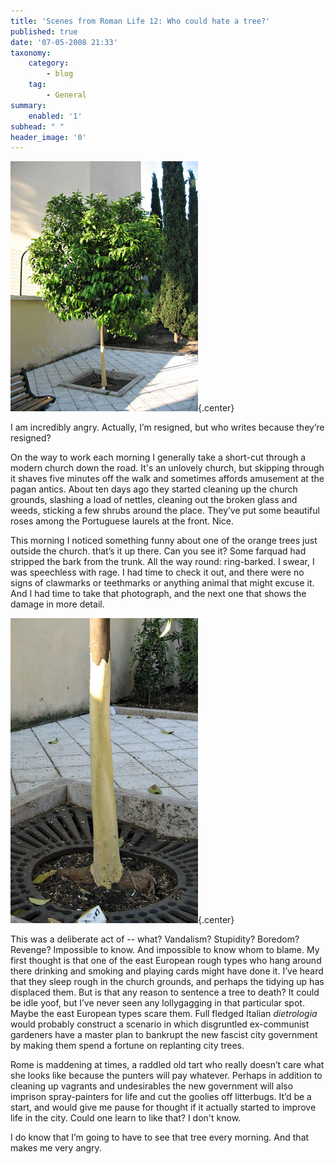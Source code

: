 ```yaml
---
title: 'Scenes from Roman Life 12: Who could hate a tree?'
published: true
date: '07-05-2008 21:33'
taxonomy:
    category:
        - blog
    tag:
        - General
summary:
    enabled: '1'
subhead: " "
header_image: '0'
---
```


![An orange tree ring barked by a vandal](orange-tree-1.jpg){.center}

I am incredibly angry. Actually, I’m resigned, but who writes because they’re resigned?

On the way to work each morning I generally take a short-cut through a modern church down the road. It's an unlovely church, but skipping through it shaves five minutes off the walk and sometimes affords amusement at the pagan antics. About ten days ago they started cleaning up the church grounds, slashing a load of nettles, cleaning out the broken glass and weeds, sticking a few shrubs around the place. They’ve put some beautiful roses among the Portuguese laurels at the front. Nice.

This morning I noticed something funny about one of the orange trees just outside the church. that’s it up there. Can you see it? Some farquad had stripped the bark from the trunk. All the way round: ring-barked. I swear, I was speechless with rage. I had time to check it out, and there were no signs of clawmarks or teethmarks or anything animal that might excuse it. And I had time to take that photograph, and the next one that shows the damage in more detail.

![The ring b arking in more detail](orange-tree-2.jpg){.center} 

This was a deliberate act of -- what? Vandalism? Stupidity? Boredom? Revenge? Impossible to know. And impossible to know whom to blame. My first thought is that one of the east European rough types who hang around there drinking and smoking and playing cards might have done it. I’ve heard that they sleep rough in the church grounds, and perhaps the tidying up has displaced them. But is that any reason to sentence a tree to death? It could be idle yoof, but I’ve never seen any lollygagging in that particular spot. Maybe the east European types scare them. Full fledged Italian *dietrologia* would probably construct a scenario in which disgruntled ex-communist gardeners have a master plan to bankrupt the new fascist city government by making them spend a fortune on replanting city trees.

Rome is maddening at times, a raddled old tart who really doesn’t care what she looks like because the punters will pay whatever. Perhaps in addition to cleaning up vagrants and undesirables the new government will also imprison spray-painters for life and cut the goolies off litterbugs. It’d be a start, and would give me pause for thought if it actually started to improve life in the city. Could one learn to like that? I don't know.

I do know that I’m going to have to see that tree every morning. And that makes me very angry.
